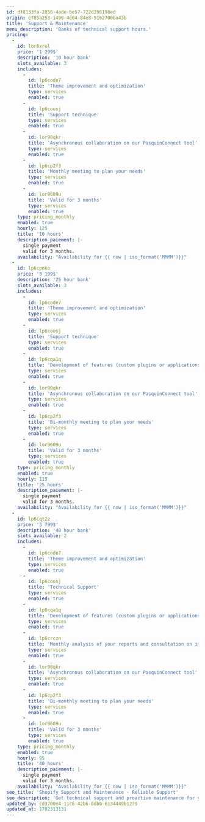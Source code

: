 ```yaml
---
id: df8133fa-2856-4ade-be57-722d396198ed
origin: e785a253-1496-4e04-84e8-5162700ba43b
title: 'Support & Maintenance'
menu_description: 'Banks of technical support hours.'
pricing:
  -
    id: lor8xrel
    price: '1 299$'
    description: '10 hour bank'
    slots_available: 3
    includes:
      -
        id: lp6code7
        title: 'Theme improvement and optimization'
        type: services
        enabled: true
      -
        id: lp6coosj
        title: 'Support technique'
        type: services
        enabled: true
      -
        id: lor90qkr
        title: 'Asynchronous collaboration on our PasquinConnect tool'
        type: services
        enabled: true
      -
        id: lp6cp2f3
        title: 'Monthly meeting to plan your needs'
        type: services
        enabled: true
      -
        id: lor9609u
        title: 'Valid for 3 months'
        type: services
        enabled: true
    type: pricing_monthly
    enabled: true
    hourly: 125
    title: '10 hours'
    description_paiement: |-
      single payment
      valid for 3 months.
    availability: "Availability for {{ now | iso_format('MMMM')}}"
  -
    id: lp6cpnko
    price: '3 199$'
    description: '25 hour bank'
    slots_available: 3
    includes:
      -
        id: lp6code7
        title: 'Theme improvement and optimization'
        type: services
        enabled: true
      -
        id: lp6coosj
        title: 'Support technique'
        type: services
        enabled: true
      -
        id: lp6cqa1q
        title: 'Development of features (custom plugins or applications)'
        type: services
        enabled: true
      -
        id: lor90qkr
        title: 'Asynchronous collaboration on our PasquinConnect tool'
        type: services
        enabled: true
      -
        id: lp6cp2f3
        title: 'Bi-monthly meeting to plan your needs'
        type: services
        enabled: true
      -
        id: lor9609u
        title: 'Valid for 3 months'
        type: services
        enabled: true
    type: pricing_monthly
    enabled: true
    hourly: 115
    title: '25 hours'
    description_paiement: |-
      single payment
      valid for 3 months.
    availability: "Availability for {{ now | iso_format('MMMM')}}"
  -
    id: lp6cqt2z
    price: '3 799$'
    description: '40 hour bank'
    slots_available: 2
    includes:
      -
        id: lp6code7
        title: 'Theme improvement and optimization'
        type: services
        enabled: true
      -
        id: lp6coosj
        title: 'Technical Support'
        type: services
        enabled: true
      -
        id: lp6cqa1q
        title: 'Development of features (custom plugins or applications)'
        type: services
        enabled: true
      -
        id: lp6crczn
        title: 'Monthly analysis of your reports and consultation on improvements'
        type: services
        enabled: true
      -
        id: lor90qkr
        title: 'Asynchronous collaboration on our PasquinConnect tool'
        type: services
        enabled: true
      -
        id: lp6cp2f3
        title: 'Bi-monthly meeting to plan your needs'
        type: services
        enabled: true
      -
        id: lor9609u
        title: 'Valid for 3 months'
        type: services
        enabled: true
    type: pricing_monthly
    enabled: true
    hourly: 95
    title: '40 hours'
    description_paiement: |-
      single payment
      valid for 3 months.
    availability: "Availability for {{ now | iso_format('MMMM')}}"
seo_title: 'Shopify Support and Maintenance - Reliable Support'
seo_description: 'Get technical support and proactive maintenance for your Shopify store. Our team ensures the continued performance of your eCommerce site.'
updated_by: cd3700e4-11c6-42b6-8dbb-6134449b1279
updated_at: 1702313131
---
```

